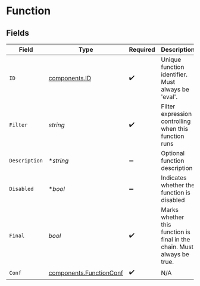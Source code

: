 # Function


## Fields

| Field                                                                   | Type                                                                    | Required                                                                | Description                                                             | Example                                                                 |
| ----------------------------------------------------------------------- | ----------------------------------------------------------------------- | ----------------------------------------------------------------------- | ----------------------------------------------------------------------- | ----------------------------------------------------------------------- |
| `ID`                                                                    | [components.ID](../../models/components/id.md)                          | :heavy_check_mark:                                                      | Unique function identifier. Must always be 'eval'.                      |                                                                         |
| `Filter`                                                                | *string*                                                                | :heavy_check_mark:                                                      | Filter expression controlling when this function runs                   | !cribl.group                                                            |
| `Description`                                                           | **string*                                                               | :heavy_minus_sign:                                                      | Optional function description                                           | Default Mappings                                                        |
| `Disabled`                                                              | **bool*                                                                 | :heavy_minus_sign:                                                      | Indicates whether the function is disabled                              | false                                                                   |
| `Final`                                                                 | *bool*                                                                  | :heavy_check_mark:                                                      | Marks whether this function is final in the chain. Must always be true. |                                                                         |
| `Conf`                                                                  | [components.FunctionConf](../../models/components/functionconf.md)      | :heavy_check_mark:                                                      | N/A                                                                     |                                                                         |